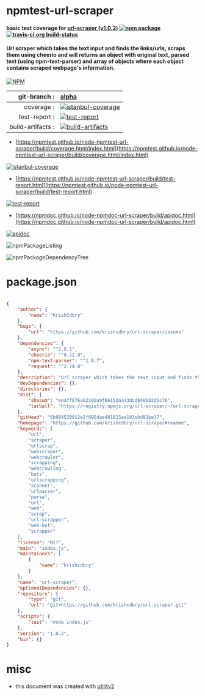 # npmtest-url-scraper

#### basic test coverage for  [url-scraper (v1.0.2)](https://github.com/krishcdbry/url-scraper#readme)  [![npm package](https://img.shields.io/npm/v/npmtest-url-scraper.svg?style=flat-square)](https://www.npmjs.org/package/npmtest-url-scraper) [![travis-ci.org build-status](https://api.travis-ci.org/npmtest/node-npmtest-url-scraper.svg)](https://travis-ci.org/npmtest/node-npmtest-url-scraper)

#### Url scraper which takes the text input and finds the links/urls, scraps them using cheerio and will returns an object with original text, parsed text (using npm-text-parser) and array of objects where each object contains scraped webpage's information.

[![NPM](https://nodei.co/npm/url-scraper.png?downloads=true&downloadRank=true&stars=true)](https://www.npmjs.com/package/url-scraper)

| git-branch : | [alpha](https://github.com/npmtest/node-npmtest-url-scraper/tree/alpha)|
|--:|:--|
| coverage : | [![istanbul-coverage](https://npmtest.github.io/node-npmtest-url-scraper/build/coverage.badge.svg)](https://npmtest.github.io/node-npmtest-url-scraper/build/coverage.html/index.html)|
| test-report : | [![test-report](https://npmtest.github.io/node-npmtest-url-scraper/build/test-report.badge.svg)](https://npmtest.github.io/node-npmtest-url-scraper/build/test-report.html)|
| build-artifacts : | [![build-artifacts](https://npmtest.github.io/node-npmtest-url-scraper/glyphicons_144_folder_open.png)](https://github.com/npmtest/node-npmtest-url-scraper/tree/gh-pages/build)|

- [https://npmtest.github.io/node-npmtest-url-scraper/build/coverage.html/index.html](https://npmtest.github.io/node-npmtest-url-scraper/build/coverage.html/index.html)

[![istanbul-coverage](https://npmtest.github.io/node-npmtest-url-scraper/build/screenCapture.buildCi.browser.%252Ftmp%252Fbuild%252Fcoverage.lib.html.png)](https://npmtest.github.io/node-npmtest-url-scraper/build/coverage.html/index.html)

- [https://npmtest.github.io/node-npmtest-url-scraper/build/test-report.html](https://npmtest.github.io/node-npmtest-url-scraper/build/test-report.html)

[![test-report](https://npmtest.github.io/node-npmtest-url-scraper/build/screenCapture.buildCi.browser.%252Ftmp%252Fbuild%252Ftest-report.html.png)](https://npmtest.github.io/node-npmtest-url-scraper/build/test-report.html)

- [https://npmdoc.github.io/node-npmdoc-url-scraper/build/apidoc.html](https://npmdoc.github.io/node-npmdoc-url-scraper/build/apidoc.html)

[![apidoc](https://npmdoc.github.io/node-npmdoc-url-scraper/build/screenCapture.buildCi.browser.%252Ftmp%252Fbuild%252Fapidoc.html.png)](https://npmdoc.github.io/node-npmdoc-url-scraper/build/apidoc.html)

![npmPackageListing](https://npmtest.github.io/node-npmtest-url-scraper/build/screenCapture.npmPackageListing.svg)

![npmPackageDependencyTree](https://npmtest.github.io/node-npmtest-url-scraper/build/screenCapture.npmPackageDependencyTree.svg)



# package.json

```json

{
    "author": {
        "name": "KrishCdbry"
    },
    "bugs": {
        "url": "https://github.com/krishcdbry/url-scraper/issues"
    },
    "dependencies": {
        "async": "^2.0.1",
        "cheerio": "^0.22.0",
        "npm-text-parser": "^1.0.7",
        "request": "^2.74.0"
    },
    "description": "Url scraper which takes the text input and finds the links/urls, scraps them using cheerio and will returns an object with original text, parsed text (using npm-text-parser) and array of objects where each object contains scraped webpage's information.",
    "devDependencies": {},
    "directories": {},
    "dist": {
        "shasum": "eeaff876a02108a9f6615daa43dcd840b02d1c76",
        "tarball": "https://registry.npmjs.org/url-scraper/-/url-scraper-1.0.2.tgz"
    },
    "gitHead": "6b084520812e2f695dae481815aa183ebd81be37",
    "homepage": "https://github.com/krishcdbry/url-scraper#readme",
    "keywords": [
        "url",
        "scraper",
        "urlscrap",
        "webscraper",
        "webcrawler",
        "scrapping",
        "webcrawling",
        "bots",
        "urlscrapping",
        "scanner",
        "urlparser",
        "parse",
        "url",
        "web",
        "scrap",
        "url-scrapper",
        "web-bot",
        "scrapper"
    ],
    "license": "MIT",
    "main": "index.js",
    "maintainers": [
        {
            "name": "krishcdbry"
        }
    ],
    "name": "url-scraper",
    "optionalDependencies": {},
    "repository": {
        "type": "git",
        "url": "git+https://github.com/krishcdbry/url-scraper.git"
    },
    "scripts": {
        "test": "node index.js"
    },
    "version": "1.0.2",
    "bin": {}
}
```



# misc
- this document was created with [utility2](https://github.com/kaizhu256/node-utility2)

